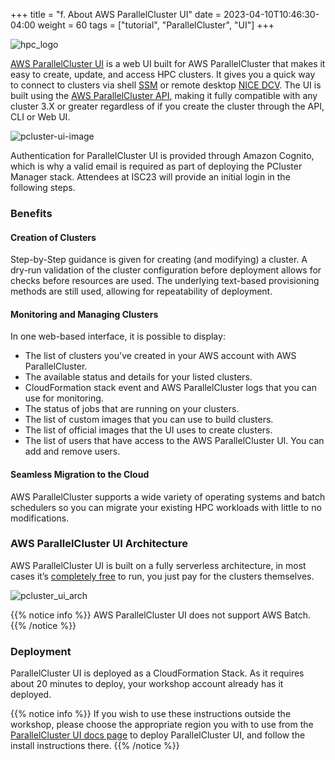 +++
title = "f. About AWS ParallelCluster UI"
date = 2023-04-10T10:46:30-04:00
weight = 60
tags = ["tutorial", "ParallelCluster", "UI"]
+++

![hpc_logo](/images/hpc-aws-parallelcluster-workshop/parallelcluster-ui.svg)

[AWS ParallelCluster UI](https://docs.aws.amazon.com/parallelcluster/latest/ug/pcui-using-v3.html) is a web UI built for AWS ParallelCluster that makes it easy to create, update, and access HPC clusters. It gives you a quick way to connect to clusters via shell [SSM](https://aws.amazon.com/blogs/aws/new-session-manager/) or remote desktop [NICE DCV](https://aws.amazon.com/hpc/dcv/). The UI is built using the [AWS ParallelCluster API](https://docs.aws.amazon.com/parallelcluster/latest/ug/api-reference-v3.html), making it fully compatible with any cluster 3.X or greater regardless of if you create the cluster through the API, CLI or Web UI.

![pcluster-ui-image](/images/hpc-aws-parallelcluster-workshop/pcluster-ui-image.png)

Authentication for ParallelCluster UI is provided through Amazon Cognito, which is why a valid email is required as part of deploying the PCluster Manager stack. Attendees at ISC23 will provide an initial login in the following steps.

### Benefits
#### Creation of Clusters

Step-by-Step guidance is given for creating (and modifying) a cluster. A dry-run validation of the cluster configuration before deployment allows for checks before resources are used. The underlying text-based provisioning methods are still used, allowing for repeatability of deployment.

#### Monitoring and Managing Clusters

In one web-based interface, it is possible to display:
- The list of clusters you've created in your AWS account with AWS ParallelCluster.
- The available status and details for your listed clusters.
- CloudFormation stack event and AWS ParallelCluster logs that you can use for monitoring.
- The status of jobs that are running on your clusters.
- The list of custom images that you can use to build clusters.
- The list of official images that the UI uses to create clusters.
- The list of users that have access to the AWS ParallelCluster UI. You can add and remove users.

#### Seamless Migration to the Cloud
AWS ParallelCluster supports a wide variety of operating systems and batch schedulers so you can migrate your existing HPC workloads with little to no modifications.

### AWS ParallelCluster UI Architecture

AWS ParallelCluster UI is built on a fully serverless architecture, in most cases it’s [completely free](https://github.com/aws-samples/pcluster-manager#costs) to run, you just pay for the clusters themselves.

![pcluster_ui_arch](/images/hpc-aws-parallelcluster-workshop/pcluster-ui-architecture.png)


{{% notice info %}} AWS ParallelCluster UI does not support AWS Batch.
{{% /notice %}}

### Deployment

ParallelCluster UI is deployed as a CloudFormation Stack. As it requires about 20 minutes to deploy, your workshop account already has it deployed.

{{% notice info %}}
If you wish to use these instructions outside the workshop, please choose the appropriate region you with to use from the [ParallelCluster UI docs page](https://docs.aws.amazon.com/parallelcluster/latest/ug/install-pcui-v3.html) to deploy ParallelCluster UI, and follow the install instructions there.
{{% /notice %}}
